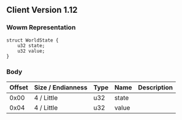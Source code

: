 ## Client Version 1.12

### Wowm Representation
```rust,ignore
struct WorldState {
    u32 state;
    u32 value;
}
```
### Body
| Offset | Size / Endianness | Type | Name | Description |
| ------ | ----------------- | ---- | ---- | ----------- |
| 0x00 | 4 / Little | u32 | state |  |
| 0x04 | 4 / Little | u32 | value |  |
